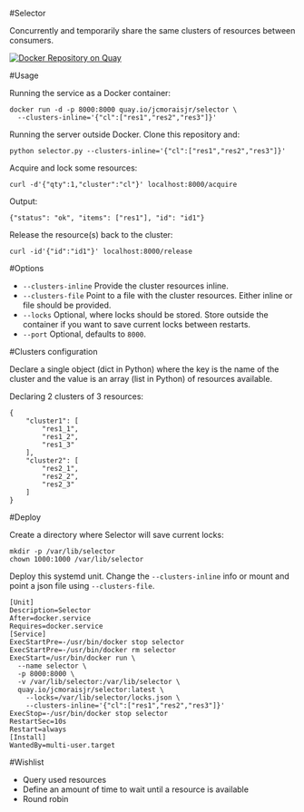 #Selector

Concurrently and temporarily share the same clusters of resources between consumers.

[![Docker Repository on Quay](https://quay.io/repository/jcmoraisjr/selector/status "Docker Repository on Quay")](https://quay.io/repository/jcmoraisjr/selector)

#Usage

Running the service as a Docker container:

    docker run -d -p 8000:8000 quay.io/jcmoraisjr/selector \
      --clusters-inline='{"cl":["res1","res2","res3"]}'

Running the server outside Docker. Clone this repository and:

    python selector.py --clusters-inline='{"cl":["res1","res2","res3"]}'

Acquire and lock some resources:

    curl -d'{"qty":1,"cluster":"cl"}' localhost:8000/acquire

Output:

    {"status": "ok", "items": ["res1"], "id": "id1"}

Release the resource(s) back to the cluster:

    curl -id'{"id":"id1"}' localhost:8000/release

#Options

* `--clusters-inline` Provide the cluster resources inline.
* `--clusters-file` Point to a file with the cluster resources. Either inline or file should be provided.
* `--locks` Optional, where locks should be stored. Store outside the container if you want to save current locks between restarts.
* `--port` Optional, defaults to `8000`.

#Clusters configuration

Declare a single object (dict in Python) where the key is the name of the cluster and the value is an array (list in Python) of resources available.

Declaring 2 clusters of 3 resources:

    {
        "cluster1": [
            "res1_1",
            "res1_2",
            "res1_3"
        ],
        "cluster2": [
            "res2_1",
            "res2_2",
            "res2_3"
        ]
    }

#Deploy

Create a directory where Selector will save current locks:

    mkdir -p /var/lib/selector
    chown 1000:1000 /var/lib/selector

Deploy this systemd unit. Change the `--clusters-inline` info or mount and point a json file using `--clusters-file`.

    [Unit]
    Description=Selector
    After=docker.service
    Requires=docker.service
    [Service]
    ExecStartPre=-/usr/bin/docker stop selector
    ExecStartPre=-/usr/bin/docker rm selector
    ExecStart=/usr/bin/docker run \
      --name selector \
      -p 8000:8000 \
      -v /var/lib/selector:/var/lib/selector \
      quay.io/jcmoraisjr/selector:latest \
        --locks=/var/lib/selector/locks.json \
        --clusters-inline='{"cl":["res1","res2","res3"]}'
    ExecStop=-/usr/bin/docker stop selector
    RestartSec=10s
    Restart=always
    [Install]
    WantedBy=multi-user.target

#Wishlist

* Query used resources
* Define an amount of time to wait until a resource is available
* Round robin
